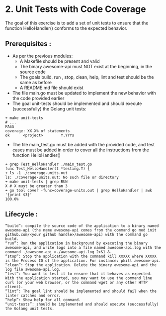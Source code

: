 # 2. Unit Tests with Code Coverage

The goal of this exercise is to add a set of unit tests to ensure that the function HelloHandler() conforms to the expected behavior.

## Prerequisites :
- As per the previous modules:
    - A Makefile should be present and valid
    - The binary awesome-api must NOT exist at the beginning, in the source code
    - The goals build, run , stop, clean, help, lint and test should be the same as before
    - A README.md file should exist
- The file main.go must be updated to implement the new behavior with the code provided earlier
- The goal unit-tests should be implemented and should execute (successfully) the Golang unit tests:
```
➜ make unit-tests
# ...
PASS
coverage: XX.X% of statements
ok      <project>        Y.YYYs
```
- The file main_test.go must be added with the provided code, and test cases must be added in order to cover all the instructions from the function HelloHandler()
```
➜ grep Test_HelloHandler ./main_test.go
func Test_HelloHandler(t *testing.T) {
➜ ls -1 ./coverage-units.out
ls: ./coverage-units.out: No such file or directory
➜ make unit-tests | grep RUN
X # X must be greater than 3
➜ go tool cover -func=coverage-units.out | grep HelloHandler | awk '{print $3}'
100.0%
```

## Lifecycle :
    “build”: compile the source code of the application to a binary named awesome-api (the name awesome-api comes from the command go mod init github.com/<your github handle>/awesome-api) with the command go build.
    “run”: Run the application in background by executing the binary awesome-api, and write logs into a file named awesome-api.log with the command ./awesome-api >./awesome-api.log 2>&1 &.
    “stop”: Stop the application with the command kill XXXXX where XXXXX is the Process ID of the application. For instance: pkill awesome-api.
    “clean”: Stop the application. Delete the binary awesome-api and the log file awesome-api.log.
    “test”: You want to test it to ensure that it behaves as expected. With the application started, you may want to use the command line curl (or your web browser, or the command wget or any other HTTP client).
    “lint”: The goal lint should be implemented and should fail when the linter catches and error.
    “help”: Show help for all command.
    “unit-tests”: should be implemented and should execute (successfully) the Golang unit tests.